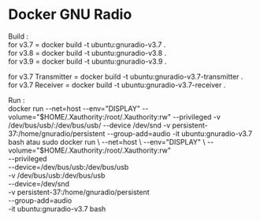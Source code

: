 # Docker GNU Radio

Build :  
for v3.7 = docker build -t ubuntu:gnuradio-v3.7 .  
for v3.8 = docker build -t ubuntu:gnuradio-v3.8 .  
for v3.9 = docker build -t ubuntu:gnuradio-v3.9 .  

for v3.7 Transmitter = docker build -t ubuntu:gnuradio-v3.7-transmitter .  
for v3.7 Receiver = docker build -t ubuntu:gnuradio-v3.7-receiver .  

Run :  
docker run --net=host --env="DISPLAY" --volume="$HOME/.Xauthority:/root/.Xauthority:rw" --privileged -v /dev/bus/usb/:/dev/bus/usb/ --device /dev/snd -v persistent-37:/home/gnuradio/persistent --group-add=audio -it ubuntu:gnuradio-v3.7 bash
atau
sudo docker run \
  --net=host \
  --env="DISPLAY" \
  --volume="$HOME/.Xauthority:/root/.Xauthority:rw" \
  --privileged \
  --device=/dev/bus/usb:/dev/bus/usb \
  -v /dev/bus/usb:/dev/bus/usb \
  --device=/dev/snd \
  -v persistent-37:/home/gnuradio/persistent \
  --group-add=audio \
  -it ubuntu:gnuradio-v3.7 bash
